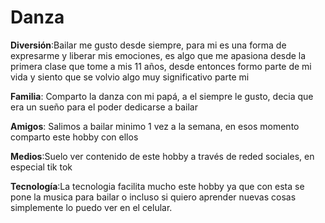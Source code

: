 # Danza 
**Diversión**:Bailar me gusto desde siempre, para mi es una forma de expresarme y liberar mis emociones, es algo que me apasiona desde la primera clase que tome a mis 11 años, desde entonces formo parte de mi vida y siento que se volvio algo muy significativo  parte mi

**Familia**: Comparto la danza con mi papá, a el siempre le gusto, decia que era un sueño para el poder dedicarse a bailar

**Amigos**: Salimos a bailar minimo 1 vez a la semana, en esos momento comparto este hobby con ellos

**Medios**:Suelo ver contenido de este hobby a través de reded sociales, en especial tik tok

**Tecnología**:La tecnologia facilita mucho este hobby ya que con esta se pone la musica para bailar o incluso si quiero aprender nuevas cosas simplemente lo puedo ver en el celular.